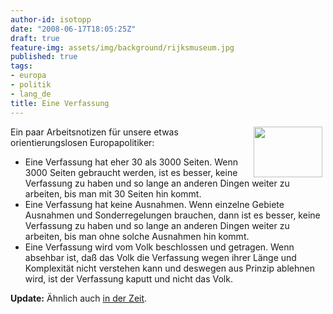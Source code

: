 ```yaml
---
author-id: isotopp
date: "2008-06-17T18:05:25Z"
draft: true
feature-img: assets/img/background/rijksmuseum.jpg
published: true
tags:
- europa
- politik
- lang_de
title: Eine Verfassung
---
```

<!-- s9ymdb:4759 --><img class="serendipity_image_right" width="110" height="81" style="float: right; border: 0px; padding-left: 5px; padding-right: 5px;" src="/uploads/europaflagge.serendipityThumb.jpg" alt="" /> Ein paar Arbeitsnotizen für unsere etwas orientierungslosen Europapolitiker: <ul><li>Eine Verfassung hat eher 30 als 3000 Seiten. Wenn 3000 Seiten gebraucht werden, ist es besser, keine Verfassung zu haben und so lange an anderen Dingen weiter zu arbeiten, bis man mit 30 Seiten hin kommt.</li><li>Eine Verfassung hat keine Ausnahmen. Wenn einzelne Gebiete Ausnahmen und Sonderregelungen brauchen, dann ist es besser, keine Verfassung zu haben und so lange an anderen Dingen weiter zu arbeiten, bis man ohne solche Ausnahmen hin kommt.</li><li>Eine Verfassung wird vom Volk beschlossen und getragen. Wenn absehbar ist, daß das Volk die Verfassung wegen ihrer Länge und Komplexität nicht verstehen kann und deswegen aus Prinzip ablehnen wird, ist der Verfassung kaputt und nicht das Volk.</li></ul>

<b>Update:</b> Ähnlich auch <a href="http://blog.zeit.de/bittner-blog/2008/06/23/warum-die-iren-nein-gesagt-haben_89">in der Zeit</a>.
